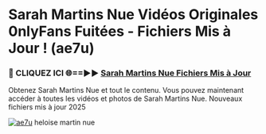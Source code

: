# Sarah Martins Nue Vidéos Originales 0nlyFans Fuitées - Fichiers Mis à Jour ! (ae7u)

<h3>🔴 CLIQUEZ ICI 🌐==►► <a href="https://tinyurl.com/2pmr4ezf" rel="nofollow">Sarah Martins Nue Fichiers Mis à Jour</a></h3>

Obtenez Sarah Martins Nue et tout le contenu. Vous pouvez maintenant accéder à toutes les vidéos et photos de Sarah Martins Nue. Nouveaux fichiers mis à jour 2025

[![ae7u](https://i.imgur.com/6SNvagu.gif)](https://tinyurl.com/2pmr4ezf)
heloise martin nue